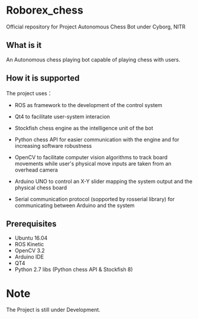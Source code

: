 # Roborex_chess
Official repository for Project Autonomous Chess Bot under Cyborg, NITR

## What is it

An Autonomous chess playing bot capable of playing chess with users.

## How it is supported

The project uses：

* ROS as framework to the development of the control system

* Qt4 to facilitate user-system interacion

* Stockfish chess engine as the intelligence unit of the bot

* Python chess API for easier communication with the engine and for increasing software robustness 

* OpenCV to facilitate computer vision algorithms to track board movements while user's physical move inputs are taken from an overhead camera

* Arduino UNO to control an X-Y slider mapping the system output and the physical chess board

* Serial communication protocol (sopported by rosserial library) for communicating between Arduino and the system

## Prerequisites

* Ubuntu 16.04
* ROS Kinetic
* OpenCV 3.2
* Arduino IDE
* QT4
* Python 2.7 libs (Python chess API & Stockfish 8)

# Note
The Project is still under Development.
